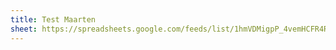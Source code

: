 ```yaml
---
title: Test Maarten
sheet: https://spreadsheets.google.com/feeds/list/1hmVDMigpP_4vemHCFR4RKFdJVp30FCLqXa-_xLEzi1M/10/public/values?alt=json
---
```

